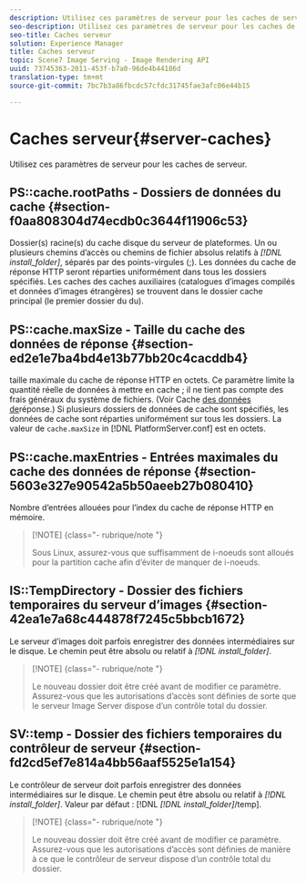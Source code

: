 ```yaml
---
description: Utilisez ces paramètres de serveur pour les caches de serveur.
seo-description: Utilisez ces paramètres de serveur pour les caches de serveur.
seo-title: Caches serveur
solution: Experience Manager
title: Caches serveur
topic: Scene7 Image Serving - Image Rendering API
uuid: 73745363-2011-453f-b7a0-96de4b44186d
translation-type: tm+mt
source-git-commit: 7bc7b3a86fbcdc57cfdc31745fae3afc06e44b15

---
```



# Caches serveur{#server-caches}

Utilisez ces paramètres de serveur pour les caches de serveur.

## PS::cache.rootPaths - Dossiers de données du cache {#section-f0aa808304d74ecdb0c3644f11906c53}

Dossier(s) racine(s) du cache disque du serveur de plateformes. Un ou plusieurs chemins d’accès ou chemins de fichier absolus relatifs à *[!DNL install_folder]*, séparés par des points-virgules (;). Les données du cache de réponse HTTP seront réparties uniformément dans tous les dossiers spécifiés. Les caches des caches auxiliaires (catalogues d’images compilés et données d’images étrangères) se trouvent dans le dossier cache principal (le premier dossier du  du).

## PS::cache.maxSize - Taille du cache des données de réponse {#section-ed2e1e7ba4bd4e13b77bb20c4cacddb4}

taille maximale du cache de réponse HTTP en octets. Ce paramètre limite la quantité réelle de données à mettre en cache ; il ne tient pas compte des frais généraux du système de fichiers. (Voir Cache [des données de](../../../../is-api/image-serving-api-ref/c-configuration-and-administration/c-data-caches/c-response-data-cache.md#concept-81ea996c242441f2a69f7e9d9b3a29ca)réponse.) Si plusieurs dossiers de données de cache sont spécifiés, les données de cache sont réparties uniformément sur tous les dossiers. La valeur de `cache.maxSize` in [!DNL PlatformServer.conf] est en octets.

## PS::cache.maxEntries - Entrées maximales du cache des données de réponse {#section-5603e327e90542a5b50aeeb27b080410}

Nombre d’entrées allouées pour l’index du cache de réponse HTTP en mémoire.

>[!NOTE] {class=&quot;- rubrique/note &quot;}
>
>Sous Linux, assurez-vous que suffisamment de i-noeuds sont alloués pour la partition cache afin d’éviter de manquer de i-noeuds.

## IS::TempDirectory - Dossier des fichiers temporaires du serveur d’images {#section-42ea1e7a68c444878f7245c5bbcb1672}

Le serveur d’images doit parfois enregistrer des données intermédiaires sur le disque. Le chemin peut être absolu ou relatif à *[!DNL install_folder]*.

>[!NOTE] {class=&quot;- rubrique/note &quot;}
>
>Le nouveau dossier doit être créé avant de modifier ce paramètre. Assurez-vous que les autorisations d’accès sont définies de sorte que le serveur Image Server dispose d’un contrôle total du dossier.

## SV::temp - Dossier des fichiers temporaires du contrôleur de serveur {#section-fd2cd5ef7e814a4bb56aaf5525e1a154}

Le contrôleur de serveur doit parfois enregistrer des données intermédiaires sur le disque. Le chemin peut être absolu ou relatif à *[!DNL install_folder]*. Valeur par défaut : [!DNL *[!DNL install_folder]*/temp].

>[!NOTE] {class=&quot;- rubrique/note &quot;}
>
>Le nouveau dossier doit être créé avant de modifier ce paramètre. Assurez-vous que les autorisations d’accès sont définies de manière à ce que le contrôleur de serveur dispose d’un contrôle total du dossier.

